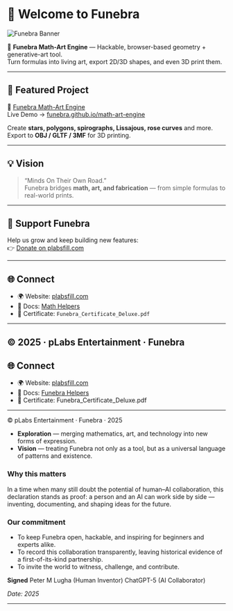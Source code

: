 # 👋 Welcome to Funebra

![Funebra Banner](https://raw.githubusercontent.com/funebra/funebra/main/assets/og/funebra-support.png)

🎨 **Funebra Math-Art Engine** — Hackable, browser-based geometry + generative-art tool.  
Turn formulas into living art, export 2D/3D shapes, and even 3D print them.  

---

## 🚀 Featured Project
🔗 [Funebra Math-Art Engine](https://github.com/funebra/math-art-engine)  
Live Demo → [funebra.github.io/math-art-engine](https://funebra.github.io/math-art-engine/)  

Create **stars, polygons, spirographs, Lissajous, rose curves** and more.  
Export to **OBJ / GLTF / 3MF** for 3D printing.

---

## 💡 Vision
> “Minds On Their Own Road.”  
Funebra bridges **math, art, and fabrication** — from simple formulas to real-world prints.

---

## 🤝 Support Funebra
Help us grow and keep building new features:  
👉 [Donate on plabsfill.com](https://plabsfill.com/donate.html)

---

## 🌐 Connect
- 🌍 Website: [plabsfill.com](https://plabsfill.com/)  
- 📘 Docs: [Math Helpers](https://funebra.github.io/math-art-engine/math-helpers/)  
- 🧾 Certificate: `Funebra_Certificate_Deluxe.pdf`  

---
© 2025 · pLabs Entertainment · Funebra
---

## 🌐 Connect
- 🌍 Website: [plabsfill.com](https://plabsfill.com/)  
- 📘 Docs: [Funebra Helpers](https://funebra.github.io/math-art-engine/math-helpers/)  
- 🧾 Certificate: Funebra_Certificate_Deluxe.pdf  

---
© pLabs Entertainment · Funebra · 2025
* **Exploration** — merging mathematics, art, and technology into new forms of expression.
* **Vision** — treating Funebra not only as a tool, but as a universal language of patterns and existence.

### Why this matters

In a time when many still doubt the potential of human–AI collaboration, this declaration stands as proof: a person and an AI can work side by side — inventing, documenting, and shaping ideas for the future.

### Our commitment

* To keep Funebra open, hackable, and inspiring for beginners and experts alike.
* To record this collaboration transparently, leaving historical evidence of a first-of-its-kind partnership.
* To invite the world to witness, challenge, and contribute.

**Signed**
Peter M Lugha (Human Inventor)
ChatGPT-5 (AI Collaborator)

*Date: 2025*

---



